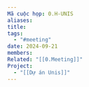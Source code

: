 ```yaml
---
Mã cuộc họp: 0.H-UNIS
aliases: 
title: 
tags:
  - "#meeting"
date: 2024-09-21
members: 
Related: "[[0.Meeting]]"
Project:
  - "[[Dự án Unis]]"
---
```

